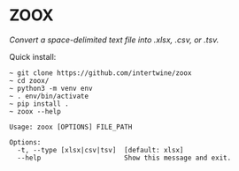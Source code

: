 ZOOX
=====

*Convert a space-delimited text file into .xlsx, .csv, or .tsv.*

Quick install:

```console
~ git clone https://github.com/intertwine/zoox
~ cd zoox/
~ python3 -m venv env
~ . env/bin/activate
~ pip install .
~ zoox --help

Usage: zoox [OPTIONS] FILE_PATH

Options:
  -t, --type [xlsx|csv|tsv]  [default: xlsx]
  --help                     Show this message and exit.
```
